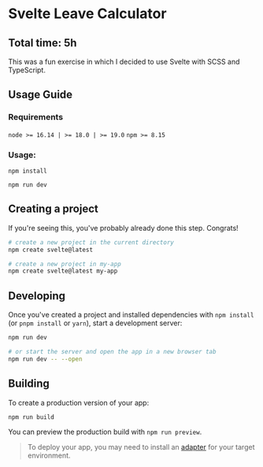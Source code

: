 # Svelte Leave Calculator

## Total time: 5h

This was a fun exercise in which I decided to use Svelte with SCSS and TypeScript.

## Usage Guide

### Requirements

```node >= 16.14 | >= 18.0 | >= 19.0```
```npm >= 8.15``` 

### Usage:

```npm install```

```npm run dev```

## Creating a project

If you're seeing this, you've probably already done this step. Congrats!

```bash
# create a new project in the current directory
npm create svelte@latest

# create a new project in my-app
npm create svelte@latest my-app
```

## Developing

Once you've created a project and installed dependencies with `npm install` (or `pnpm install` or `yarn`), start a
development server:

```bash
npm run dev

# or start the server and open the app in a new browser tab
npm run dev -- --open
```

## Building

To create a production version of your app:

```bash
npm run build
```

You can preview the production build with `npm run preview`.

> To deploy your app, you may need to install an [adapter](https://kit.svelte.dev/docs/adapters) for your target
> environment.
